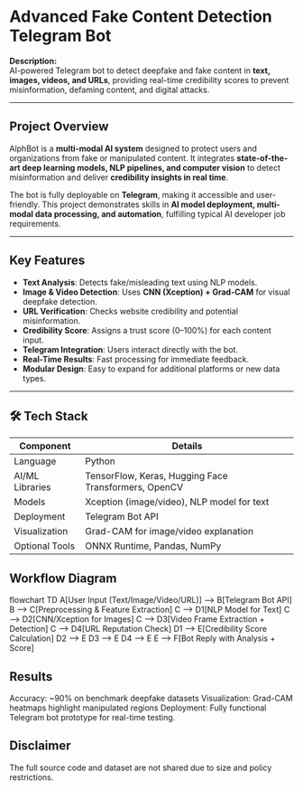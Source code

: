# Advanced Fake Content Detection Telegram Bot 

**Description:**  
AI-powered Telegram bot to detect deepfake and fake content in **text, images, videos, and URLs**, providing real-time credibility scores to prevent misinformation, defaming content, and digital attacks.

---

## Project Overview
AlphBot is a **multi-modal AI system** designed to protect users and organizations from fake or manipulated content. It integrates **state-of-the-art deep learning models, NLP pipelines, and computer vision** to detect misinformation and deliver **credibility insights in real time**.  

The bot is fully deployable on **Telegram**, making it accessible and user-friendly. This project demonstrates skills in **AI model deployment, multi-modal data processing, and automation**, fulfilling typical AI developer job requirements.

---

##  Key Features
- **Text Analysis**: Detects fake/misleading text using NLP models.  
- **Image & Video Detection**: Uses **CNN (Xception) + Grad-CAM** for visual deepfake detection.  
- **URL Verification**: Checks website credibility and potential misinformation.  
- **Credibility Score**: Assigns a trust score (0–100%) for each content input.  
- **Telegram Integration**: Users interact directly with the bot.  
- **Real-Time Results**: Fast processing for immediate feedback.  
- **Modular Design**: Easy to expand for additional platforms or new data types.  

---

## 🛠️ Tech Stack
| Component            | Details |
|----------------------|---------|
| Language             | Python |
| AI/ML Libraries      | TensorFlow, Keras, Hugging Face Transformers, OpenCV |
| Models               | Xception (image/video), NLP model for text |
| Deployment           | Telegram Bot API |
| Visualization        | Grad-CAM for image/video explanation |
| Optional Tools       | ONNX Runtime, Pandas, NumPy |

## Workflow Diagram
flowchart TD
    A[User Input (Text/Image/Video/URL)] --> B[Telegram Bot API]
    B --> C[Preprocessing & Feature Extraction]
    C --> D1[NLP Model for Text]
    C --> D2[CNN/Xception for Images]
    C --> D3[Video Frame Extraction + Detection]
    C --> D4[URL Reputation Check]
    D1 --> E[Credibility Score Calculation]
    D2 --> E
    D3 --> E
    D4 --> E
    E --> F[Bot Reply with Analysis + Score]


## Results

Accuracy: ~90% on benchmark deepfake datasets
Visualization: Grad-CAM heatmaps highlight manipulated regions
Deployment: Fully functional Telegram bot prototype for real-time testing.

## Disclaimer

The full source code and dataset are not shared due to size and policy restrictions.
 
